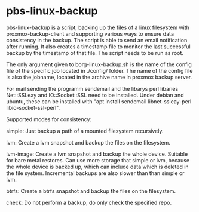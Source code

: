 # pbs-linux-backup

pbs-linux-backup is a script, backing up the files of a linux filesystem with proxmox-backup-client and supporting various ways to ensure data consistency in the backup. The script is able to send an email notification after running. It also creates a timestamp file to monitor the last successful backup by the timestamp of that file. The script needs to be run as root.

The only argument given to borg-linux-backup.sh is the name of the config file of the specific job located in ./config/ folder. The name of the config file is also the jobname, located in the archive name in proxmox backup server.

For mail sending the programm sendemail and the libarys perl libaries Net::SSLeay and IO::Socket::SSL need to be installed. Under debian and ubuntu, these can be installed with "apt install sendemail libnet-ssleay-perl libio-socket-ssl-perl".


Supported modes for consistency:

simple: Just backup a path of a mounted filesystem recursively.

lvm: Create a lvm snapshot and backup the files on the filesystem.

lvm-image: Create a lvm snapshot and backup the whole device. Suitable for bare metal restores. Can use more storage that simple or lvm, because the whole device is backed up, which can include data which is deleted in the file system. Incremental backups are also slower than than simple or lvm.

btrfs: Create a btrfs snapshot and backup the files on the filesystem.

check: Do not perform a backup, do only check the specified repo.
